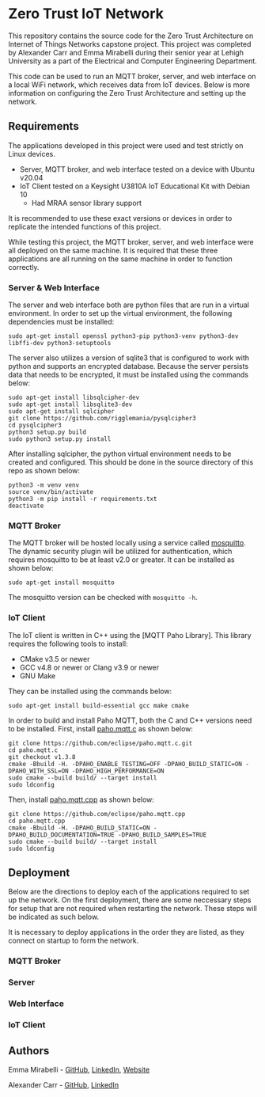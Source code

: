 # Zero Trust IoT Network

This repository contains the source code for the Zero Trust Architecture on Internet of Things Networks capstone project.  This project was completed by Alexander Carr and Emma Mirabelli during their senior year at Lehigh University as a part of the Electrical and Computer Engineering Department.

This code can be used to run an MQTT broker, server, and web interface on a local WiFi network, which receives data from IoT devices.  Below is more information on configuring the Zero Trust Architecture and setting up the network.
 
## Requirements

The applications developed in this project were used and test strictly on Linux devices.

* Server, MQTT broker, and web interface tested on a device with Ubuntu v20.04
* IoT Client tested on a Keysight U3810A IoT Educational Kit with Debian 10
  * Had MRAA sensor library support

It is recommended to use these exact versions or devices in order to replicate the intended functions of this project.

While testing this project, the MQTT broker, server, and web interface were all deployed on the same machine.  It is required that these three applications are all running on the same machine in order to function correctly.

### Server & Web Interface

The server and web interface both are python files that are run in a virtual environment.  In order to set up the virtual environment, the following dependencies must be installed:

```
sudo apt-get install openssl python3-pip python3-venv python3-dev libffi-dev python3-setuptools
```

The server also utilizes a version of sqlite3 that is configured to work with python and supports an encrypted database.  Because the server persists data that needs to be encrypted, it must be installed using the commands below:

```
sudo apt-get install libsqlcipher-dev
sudo apt-get install libsqlite3-dev
sudo apt-get install sqlcipher
git clone https://github.com/rigglemania/pysqlcipher3
cd pysqlcipher3
python3 setup.py build
sudo python3 setup.py install
```

After installing sqlcipher, the python virtual environment needs to be created and configured.  This should be done in the source directory of this repo as shown below:

```
python3 -m venv venv
source venv/bin/activate
python3 -m pip install -r requirements.txt
deactivate
```

### MQTT Broker

The MQTT broker will be hosted locally using a service called [mosquitto](https://mosquitto.org/).  The dynamic security plugin will be utilized for authentication, which requires mosquitto to be at least v2.0 or greater.  It can be installed as shown below:

```
sudo apt-get install mosquitto
```

The mosquitto version can be checked with ```mosquitto -h```.

### IoT Client

The IoT client is written in C++ using the [MQTT Paho Library].  This library requires the following tools to install:

* CMake v3.5 or newer
* GCC v4.8 or newer or Clang v3.9 or newer
* GNU Make

They can be installed using the commands below:

```
sudo apt-get install build-essential gcc make cmake
```

In order to build and install Paho MQTT, both the C and C++ versions need to be installed.  First, install [paho.mqtt.c](https://github.com/eclipse/paho.mqtt.c) as shown below:

```
git clone https://github.com/eclipse/paho.mqtt.c.git
cd paho.mqtt.c
git checkout v1.3.8
cmake -Bbuild -H. -DPAHO_ENABLE_TESTING=OFF -DPAHO_BUILD_STATIC=ON -DPAHO_WITH_SSL=ON -DPAHO_HIGH_PERFORMANCE=ON
sudo cmake --build build/ --target install
sudo ldconfig
```

Then, install [paho.mqtt.cpp]() as shown below:

```
git clone https://github.com/eclipse/paho.mqtt.cpp
cd paho.mqtt.cpp
cmake -Bbuild -H. -DPAHO_BUILD_STATIC=ON -DPAHO_BUILD_DOCUMENTATION=TRUE -DPAHO_BUILD_SAMPLES=TRUE
sudo cmake --build build/ --target install
sudo ldconfig
```

## Deployment

Below are the directions to deploy each of the applications required to set up the network.  On the first deployment, there are some neccessary steps for setup that are not required when restarting the network.  These steps will be indicated as such below.

It is necessary to deploy applications in the order they are listed, as they connect on startup to form the network.

### MQTT Broker



### Server



### Web Interface



### IoT Client



## Authors

Emma Mirabelli - [GitHub](https://github.com/emm422/), [LinkedIn](https://www.linkedin.com/in/emmamirabelli/), [Website](https://emmamirabelli.com/)

Alexander Carr - [GitHub](https://github.com/JAlexanderCarr/), [LinkedIn](https://www.linkedin.com/in/jalexandercarr/)
